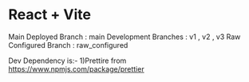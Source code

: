 # React + Vite

Main Deployed Branch : main
Development Branches : v1 , v2 , v3
Raw Configured Branch : raw_configured

Dev Dependency is:-
1)Prettire from https://www.npmjs.com/package/prettier
